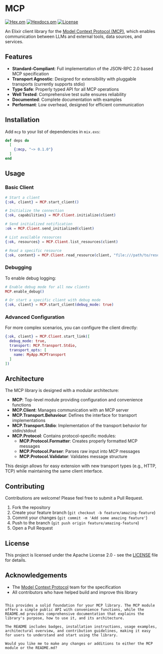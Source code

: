 # MCP

[![Hex.pm](https://img.shields.io/hexpm/v/mcp.svg)](https://hex.pm/packages/mcp)
[![Hexdocs.pm](https://img.shields.io/badge/api-docs-purple.svg)](https://hexdocs.pm/mcp)
[![License](https://img.shields.io/badge/license-Apache%202.0-blue.svg)](LICENSE)

An Elixir client library for the [Model Context Protocol (MCP)](https://github.com/model-context-protocol), which enables communication between LLMs and external tools, data sources, and services.

## Features

- **Standard-Compliant**: Full implementation of the JSON-RPC 2.0 based MCP specification
- **Transport Agnostic**: Designed for extensibility with pluggable transports (currently supports stdio)
- **Type Safe**: Properly typed API for all MCP operations
- **Well Tested**: Comprehensive test suite ensures reliability
- **Documented**: Complete documentation with examples
- **Performant**: Low overhead, designed for efficient communication

## Installation

Add `mcp` to your list of dependencies in `mix.exs`:

```elixir
def deps do
  [
    {:mcp, "~> 0.1.0"}
  ]
end
```

## Usage

### Basic Client

```elixir
# Start a client
{:ok, client} = MCP.start_client()

# Initialize the connection
{:ok, capabilities} = MCP.Client.initialize(client)

# Send initialized notification
:ok = MCP.Client.send_initialized(client)

# List available resources
{:ok, resources} = MCP.Client.list_resources(client)

# Read a specific resource
{:ok, content} = MCP.Client.read_resource(client, "file:///path/to/resource")
```

### Debugging

To enable debug logging:

```elixir
# Enable debug mode for all new clients
MCP.enable_debug()

# Or start a specific client with debug mode
{:ok, client} = MCP.start_client(debug_mode: true)
```

### Advanced Configuration

For more complex scenarios, you can configure the client directly:

```elixir
{:ok, client} = MCP.Client.start_link([
  debug_mode: true,
  transport: MCP.Transport.Stdio,
  transport_opts: [
    name: MyApp.MCPTransport
  ]
])
```

## Architecture

The MCP library is designed with a modular architecture:

- **MCP**: Top-level module providing configuration and convenience functions
- **MCP.Client**: Manages communication with an MCP server
- **MCP.Transport.Behaviour**: Defines the interface for transport implementations
- **MCP.Transport.Stdio**: Implementation of the transport behavior for stdin/stdout
- **MCP.Protocol**: Contains protocol-specific modules:
  - **MCP.Protocol.Formatter**: Creates properly formatted MCP messages
  - **MCP.Protocol.Parser**: Parses raw input into MCP messages
  - **MCP.Protocol.Validator**: Validates message structure

This design allows for easy extension with new transport types (e.g., HTTP, TCP) while maintaining the same client interface.

## Contributing

Contributions are welcome! Please feel free to submit a Pull Request.

1. Fork the repository
2. Create your feature branch (`git checkout -b feature/amazing-feature`)
3. Commit your changes (`git commit -m 'Add some amazing feature'`)
4. Push to the branch (`git push origin feature/amazing-feature`)
5. Open a Pull Request

## License

This project is licensed under the Apache License 2.0 - see the [LICENSE](LICENSE) file for details.

## Acknowledgements

- The [Model Context Protocol](https://github.com/model-context-protocol) team for the specification
- All contributors who have helped build and improve this library
```

This provides a solid foundation for your MCP library. The MCP module offers a simple public API with convenience functions, while the README.md provides comprehensive documentation that explains the library's purpose, how to use it, and its architecture.

The README includes badges, installation instructions, usage examples, architectural overview, and contribution guidelines, making it easy for users to understand and start using the library.

Would you like me to make any changes or additions to either the MCP module or the README.md?
